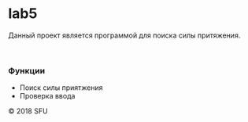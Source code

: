 # lab5
<p>Данный проект является программой для поиска силы притяжения.</p> 
<br> 
<h3>Функции</h3> 
<ul> 
  <li>Поиск силы приятжения</li> 
  <li>Проверка ввода</li> 
</ul> 
<p>© 2018 SFU</p> 
